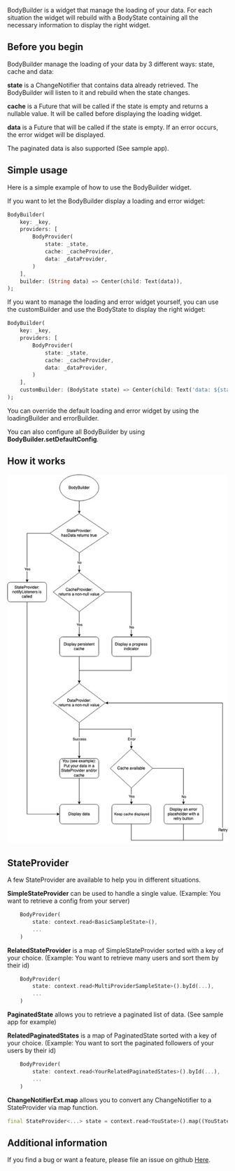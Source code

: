 BodyBuilder is a widget that manage the loading of your data. For each situation the widget will rebuild with a BodyState containing all the necessary information to display the right widget.

## Before you begin

BodyBuilder manage the loading of your data by 3 different ways: state, cache and data:

**state** is a ChangeNotifier that contains data already retrieved. The BodyBuilder will listen to it and rebuild when the state changes.

**cache** is a Future that will be called if the state is empty and returns a nullable value. It will be called before displaying the loading widget.

**data** is a Future that will be called if the state is empty. If an error occurs, the error widget will be displayed.

The paginated data is also supported (See sample app).

## Simple usage

Here is a simple example of how to use the BodyBuilder widget.

If you want to let the BodyBuilder display a loading and error widget:
```dart
BodyBuilder(
    key: _key,
    providers: [
        BodyProvider(
            state: _state,
            cache: _cacheProvider,
            data: _dataProvider,
        )
    ],
    builder: (String data) => Center(child: Text(data)),
);
```

If you want to manage the loading and error widget yourself, you can use the customBuilder and use the BodyState to display the right widget:
```dart
BodyBuilder(
    key: _key,
    providers: [
        BodyProvider(
            state: _state,
            cache: _cacheProvider,
            data: _dataProvider,
        )
    ],
    customBuilder: (BodyState state) => Center(child: Text('data: ${state.data} (isCache: ${state.isCache}), error: ${state.error}, loading: ${state.loading}')),
);
```

You can override the default loading and error widget by using the loadingBuilder and errorBuilder.

You can also configure all BodyBuilder by using **BodyBuilder.setDefaultConfig**.

## How it works

<img src="https://github.com/jeromecaudoux/body_builder/blob/main/files/diagram.jpg" width="600" />

## StateProvider

A few StateProvider are available to help you in different situations.

**SimpleStateProvider** can be used to handle a single value. (Example: You want to retrieve a config from your server)
```dart 
    BodyProvider(
        state: context.read<BasicSampleState>(),
        ...
    )
```

**RelatedStateProvider** is a map of SimpleStateProvider sorted with a key of your choice. (Example: You want to retrieve many users and sort them by their id)
```dart 
    BodyProvider(
        state: context.read<MultiProviderSampleState>().byId(...),
        ...
    )
```

**PaginatedState** allows you to retrieve a paginated list of data. (See sample app for example)

**RelatedPaginatedStates** is a map of PaginatedState sorted with a key of your choice. (Example: You want to sort the paginated followers of your users by their id)
```dart 
    BodyProvider(
        state: context.read<YourRelatedPaginatedStates>().byId(...),
        ...
    )
```

**ChangeNotifierExt.map** allows you to convert any ChangeNotifier to a StateProvider via map function.

```dart 
final StateProvider<...> state = context.read<YouState>().map((YouState state) => state.someValue);
```

## Additional information

If you find a bug or want a feature, please file an issue on github <a href="https://github.com/jeromecaudoux/body_builder/issues">Here</a>.
